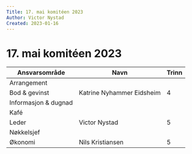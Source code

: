 ```yaml
---
Title: 17. mai komitéen 2023
Author: Victor Nystad
Created: 2023-01-16
---
```


# 17. mai komitéen 2023

| Ansvarsområde | Navn | Trinn |
|--|--|--|
| Arrangement | | |
| Bod & gevinst | Katrine Nyhammer Eidsheim | 4 |
| Informasjon & dugnad | | |
| Kafé | | |
| Leder | Victor Nystad | 5 |
| Nøkkelsjef |  |  |
| Økonomi | Nils Kristiansen | 5 |

